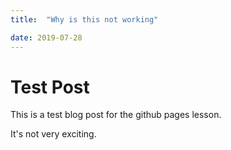 ```yaml
---
title:  "Why is this not working"

date: 2019-07-28
---
```


# Test Post

This is a test blog post for the github pages lesson.

It's not very exciting.
